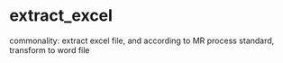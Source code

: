 # extract_excel
commonality: extract excel file, and according to MR process standard, transform to word file
